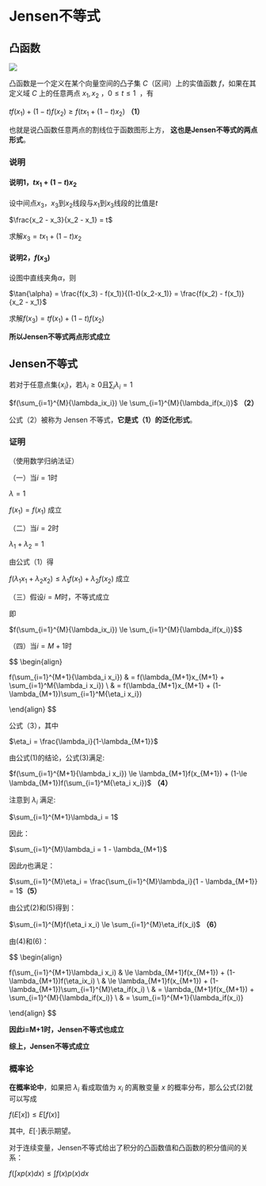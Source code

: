 # Jensen不等式

## 凸函数

![](v2-b08e375b.png)

凸函数是一个定义在某个向量空间的凸子集 $C$（区间）上的实值函数 $f$，如果在其定义域 $C$ 上的任意两点 $x_1, x_2$ ，$0 \le t \le 1$  ，有  

$tf(x_1) + (1-t)f(x_2) \ge f(tx_1 + (1-t)x_2)$ **（1）**

也就是说凸函数任意两点的割线位于函数图形上方， **这也是Jensen不等式的两点形式**。

### 说明

#### 说明1，$tx_1+(1-t)x_2$

设中间点$x_3$，$x_3$到$x_2$线段与$x_1$到$x_3$线段的比值是$t$


$\frac{x_2 - x_3}{x_2 - x_1} = t$

求解$x_3 = tx_1+(1-t)x_2$

#### 说明2，$f(x_3)$

设图中直线夹角$\alpha$，则

$\tan{\alpha} = \frac{f(x_3) - f(x_1)}{(1-t)(x_2-x_1)} = \frac{f(x_2) - f(x_1)}{x_2 - x_1}$

求解$f(x_3) = tf(x_1) + (1-t)f(x_2)$

**所以Jensen不等式两点形式成立**

## Jensen不等式

若对于任意点集$\{x_i\}$，若$\lambda_i \ge 0$且$\sum_i{\lambda_i} = 1$

$f(\sum_{i=1}^{M}{\lambda_ix_i}) \le \sum_{i=1}^{M}{\lambda_if(x_i)}$ **（2）**

公式（2）被称为 Jensen 不等式，**它是式（1）的泛化形式**。


### 证明

（使用数学归纳法证）

（一）当$i=1$时

$\lambda = 1$

$f(x_1) = f(x_1)$ 成立

（二）当$i=2$时

$\lambda_1 + \lambda_2 = 1$

由公式（1）得

$f(\lambda_1 x_1 + \lambda_2 x_2) \le \lambda_1 f(x_1) + \lambda_2 f(x_2)$ 成立

（三）假设$i=M$时，不等式成立

即

$f(\sum_{i=1}^{M}{\lambda_ix_i}) \le \sum_{i=1}^{M}{\lambda_if(x_i)}$$

（四）当$i=M+1$时

$$
\begin{align}

f(\sum_{i=1}^{M+1}{\lambda_i x_i}) & = f(\lambda_{M+1}x_{M+1} + \sum_{i=1}^M{\lambda_i x_i}) \\
& = f(\lambda_{M+1}x_{M+1} + (1-\lambda_{M+1})\sum_{i=1}^M{\eta_i x_i})

\end{align}
$$ 

公式（3），其中

$\eta_i = \frac{\lambda_i}{1-\lambda_{M+1}}$


由公式(1)的结论，公式(3)满足:

$f(\sum_{i=1}^{M+1}{\lambda_i x_i}) \le \lambda_{M+1}f(x_{M+1}) + (1-\le \lambda_{M+1})f(\sum_{i=1}^M{\eta_i x_i})$ **（4）**

注意到 $\lambda_i$ 满足:

$\sum_{i=1}^{M+1}\lambda_i = 1$

因此：

$\sum_{i=1}^{M}\lambda_i = 1 - \lambda_{M+1}$

因此$\eta$也满足：

$\sum_{i=1}^{M}\eta_i = \frac{\sum_{i=1}^{M}\lambda_i}{1 - \lambda_{M+1}} = 1$**（5）**

由公式(2)和(5)得到：

$\sum_{i=1}^{M}f(\eta_i x_i) \le \sum_{i=1}^{M}\eta_if(x_i)$ **（6）**

由(4)和(6)：

$$
\begin{align}

f(\sum_{i=1}^{M+1}\lambda_i x_i) & \le \lambda_{M+1}f(x_{M+1}) + (1-\lambda_{M+1})f(\eta_ix_i) \\
& \le \lambda_{M+1}f(x_{M+1}) + (1-\lambda_{M+1})\sum_{i=1}^{M}\eta_if(x_i) \\
& = \lambda_{M+1}f(x_{M+1}) + \sum_{i=1}^{M}{\lambda_if(x_i)} \\
& = \sum_{i=1}^{M+1}{\lambda_if(x_i)} 

\end{align}
$$

**因此i=M+1时，Jensen不等式也成立**

**综上，Jensen不等式成立**

### 概率论

**在概率论中**，如果把 $\lambda_i$ 看成取值为 $x_i$ 的离散变量 $x$ 的概率分布，那么公式(2)就可以写成

$f(E[x]) \le E[f(x)]$

其中,  $E[\cdot]$表示期望。

对于连续变量，Jensen不等式给出了积分的凸函数值和凸函数的积分值间的关系：

$f(\int{xp(x)dx}) \le \int{f(x)p(x)dx}$



